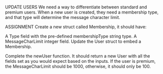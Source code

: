 UPDATE USERS
We need a way to differentiate between standard and premium users. When a new user is created, they need a membership type, and that type will determine the message character limit.

ASSIGNMENT
Create a new struct called Membership, it should have:

A Type field with the pre-defined membershipType string type.
A MessageCharLimit integer field.
Update the User struct to embed a Membership.

Complete the newUser function. It should return a new User with all the fields set as you would expect based on the inputs. If the user is premium, the MessageCharLimit should be 1000, otherwise, it should only be 100.
